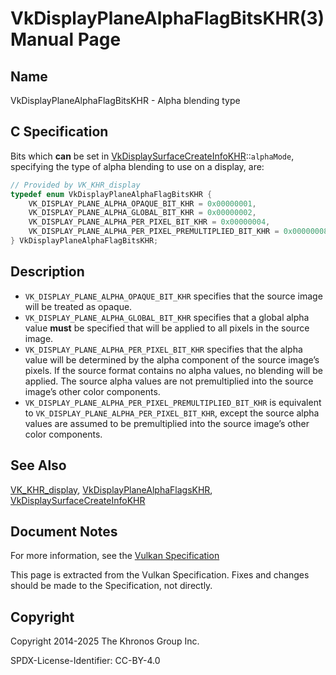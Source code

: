# VkDisplayPlaneAlphaFlagBitsKHR(3) Manual Page

## Name

VkDisplayPlaneAlphaFlagBitsKHR - Alpha blending type



## [](#_c_specification)C Specification

Bits which **can** be set in [VkDisplaySurfaceCreateInfoKHR](https://registry.khronos.org/vulkan/specs/latest/man/html/VkDisplaySurfaceCreateInfoKHR.html)::`alphaMode`, specifying the type of alpha blending to use on a display, are:

```c++
// Provided by VK_KHR_display
typedef enum VkDisplayPlaneAlphaFlagBitsKHR {
    VK_DISPLAY_PLANE_ALPHA_OPAQUE_BIT_KHR = 0x00000001,
    VK_DISPLAY_PLANE_ALPHA_GLOBAL_BIT_KHR = 0x00000002,
    VK_DISPLAY_PLANE_ALPHA_PER_PIXEL_BIT_KHR = 0x00000004,
    VK_DISPLAY_PLANE_ALPHA_PER_PIXEL_PREMULTIPLIED_BIT_KHR = 0x00000008,
} VkDisplayPlaneAlphaFlagBitsKHR;
```

## [](#_description)Description

- `VK_DISPLAY_PLANE_ALPHA_OPAQUE_BIT_KHR` specifies that the source image will be treated as opaque.
- `VK_DISPLAY_PLANE_ALPHA_GLOBAL_BIT_KHR` specifies that a global alpha value **must** be specified that will be applied to all pixels in the source image.
- `VK_DISPLAY_PLANE_ALPHA_PER_PIXEL_BIT_KHR` specifies that the alpha value will be determined by the alpha component of the source image’s pixels. If the source format contains no alpha values, no blending will be applied. The source alpha values are not premultiplied into the source image’s other color components.
- `VK_DISPLAY_PLANE_ALPHA_PER_PIXEL_PREMULTIPLIED_BIT_KHR` is equivalent to `VK_DISPLAY_PLANE_ALPHA_PER_PIXEL_BIT_KHR`, except the source alpha values are assumed to be premultiplied into the source image’s other color components.

## [](#_see_also)See Also

[VK\_KHR\_display](https://registry.khronos.org/vulkan/specs/latest/man/html/VK_KHR_display.html), [VkDisplayPlaneAlphaFlagsKHR](https://registry.khronos.org/vulkan/specs/latest/man/html/VkDisplayPlaneAlphaFlagsKHR.html), [VkDisplaySurfaceCreateInfoKHR](https://registry.khronos.org/vulkan/specs/latest/man/html/VkDisplaySurfaceCreateInfoKHR.html)

## [](#_document_notes)Document Notes

For more information, see the [Vulkan Specification](https://registry.khronos.org/vulkan/specs/latest/html/vkspec.html#VkDisplayPlaneAlphaFlagBitsKHR)

This page is extracted from the Vulkan Specification. Fixes and changes should be made to the Specification, not directly.

## [](#_copyright)Copyright

Copyright 2014-2025 The Khronos Group Inc.

SPDX-License-Identifier: CC-BY-4.0